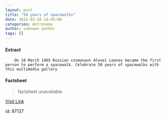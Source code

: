 ```yaml
---
layout: post
title: "50 years of spacewalks"
date: 2015-03-18 14:45:00
categories: Astronomy
author: unknown author
tags: []
---
```



#### Extract
>
												
				
		
		On 18 March 1965 Russian cosmonaut Alexei Leonov became the first person to perform a spacewalk. Celebrate 50 years of spacewalks with this multimedia gallery
	

#### Factsheet
>factsheet unavailable

[Visit Link](http://www.esa.int/Our_Activities/Human_Spaceflight/Highlights/50_years_of_spacewalks)

id:   97137
